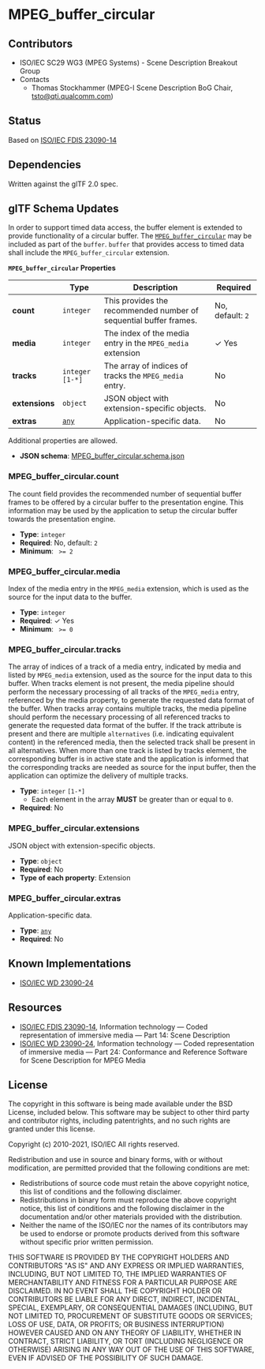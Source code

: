 # MPEG_buffer_circular

## Contributors

* ISO/IEC SC29 WG3 (MPEG Systems) - Scene Description Breakout Group
* Contacts
  * Thomas Stockhammer (MPEG-I Scene Description BoG Chair, tsto@qti.qualcomm.com)

## Status

Based on [ISO/IEC FDIS 23090-14](https://www.iso.org/standard/80900.html)

## Dependencies

Written against the glTF 2.0 spec.

## glTF Schema Updates

In order to support timed data access, the buffer element is extended to provide functionality of a circular buffer. The [`MPEG_buffer_circular`](#reference-mpeg_buffer_circular) may be included as part of the `buffer`. `buffer` that provides access to timed data shall include the `MPEG_buffer_circular` extension.


**`MPEG_buffer_circular` Properties**

|   |Type|Description|Required|
|---|---|---|---|
|**count**|`integer`|This provides the recommended number of sequential buffer frames.|No, default: `2`|
|**media**|`integer`|The index of the media entry in the `MPEG_media` extension| &#10003; Yes|
|**tracks**|`integer` `[1-*]`|The array of indices of tracks the `MPEG_media` entry.|No|
|**extensions**|`object`|JSON object with extension-specific objects.|No|
|**extras**|[`any`](#reference-any)|Application-specific data.|No|

Additional properties are allowed.

* **JSON schema**: [MPEG_buffer_circular.schema.json](/Extensions/MPEG_buffer_circular/schema/MPEG_buffer_circular.schema.json)

### MPEG_buffer_circular.count

The count field provides the recommended number of sequential buffer frames to be offered by a circular buffer to the presentation engine. This information may be used by the application to setup the circular buffer towards the presentation engine.

* **Type**: `integer`
* **Required**: No, default: `2`
* **Minimum**: ` >= 2`

### MPEG_buffer_circular.media

Index of the media entry in the `MPEG_media` extension, which is used as the source for the input data to the buffer.

* **Type**: `integer`
* **Required**:  &#10003; Yes
* **Minimum**: ` >= 0`

### MPEG_buffer_circular.tracks

The array of indices of a track of a media entry, indicated by media and listed by `MPEG_media` extension, used as the source for the input data to this buffer. When tracks element is not present, the media pipeline should perform the necessary processing of all tracks of the `MPEG_media` entry, referenced by the media property, to generate the requested data format of the buffer. When tracks array contains multiple tracks, the media pipeline should perform the necessary processing of all referenced tracks to generate the requested data format of the buffer. If the track attribute is present and there are multiple `alternatives` (i.e. indicating equivalent content) in the referenced media, then the selected track shall be present in all alternatives. When more than one track is listed by tracks element, the corresponding buffer is in active state and the application is informed that the corresponding tracks are needed as source for the input buffer, then the application can optimize the delivery of multiple tracks.

* **Type**: `integer` `[1-*]`
    * Each element in the array **MUST** be greater than or equal to `0`.
* **Required**: No

### MPEG_buffer_circular.extensions

JSON object with extension-specific objects.

* **Type**: `object`
* **Required**: No
* **Type of each property**: Extension

### MPEG_buffer_circular.extras

Application-specific data.

* **Type**: [`any`](#reference-any)
* **Required**: No


## Known Implementations

* [ISO/IEC WD 23090-24](https://www.iso.org/standard/83696.html)

## Resources

* [ISO/IEC FDIS 23090-14](https://www.iso.org/standard/80900.html), Information technology — Coded representation of immersive media — Part 14: Scene Description 
* [ISO/IEC WD 23090-24](https://www.iso.org/standard/83696.html), Information technology — Coded representation of immersive media — Part 24: Conformance and Reference Software for Scene Description for MPEG Media

## License

The copyright in this software is being made available under the BSD License, included below. This software may be subject to other third party and contributor rights, including patentrights, and no such rights are granted under this license.

Copyright (c) 2010-2021, ISO/IEC
All rights reserved.

Redistribution and use in source and binary forms, with or without modification, are permitted provided that the following conditions are met:

* Redistributions of source code must retain the above copyright notice, this list of conditions and the following disclaimer.
* Redistributions in binary form must reproduce the above copyright notice, this list of conditions and the following disclaimer in the documentation and/or other materials provided with the distribution.
* Neither the name of the ISO/IEC nor the names of its contributors may be used to endorse or promote products derived from this software without specific prior written permission.

THIS SOFTWARE IS PROVIDED BY THE COPYRIGHT HOLDERS AND CONTRIBUTORS "AS IS" AND ANY EXPRESS OR IMPLIED WARRANTIES, INCLUDING, BUT NOT LIMITED TO, THE IMPLIED WARRANTIES OF MERCHANTABILITY AND FITNESS FOR A PARTICULAR PURPOSE ARE DISCLAIMED. IN NO EVENT SHALL THE COPYRIGHT HOLDER OR CONTRIBUTORS BE LIABLE FOR ANY DIRECT, INDIRECT, INCIDENTAL, SPECIAL, EXEMPLARY, OR CONSEQUENTIAL DAMAGES (INCLUDING, BUT NOT LIMITED TO, PROCUREMENT OF SUBSTITUTE GOODS OR SERVICES; LOSS OF USE, DATA, OR PROFITS; OR BUSINESS INTERRUPTION) HOWEVER CAUSED AND ON ANY THEORY OF LIABILITY, WHETHER IN CONTRACT, STRICT LIABILITY, OR TORT (INCLUDING NEGLIGENCE OR OTHERWISE) ARISING IN ANY WAY OUT OF THE USE OF THIS SOFTWARE, EVEN IF ADVISED OF THE POSSIBILITY OF SUCH DAMAGE.
